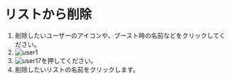 # リストから削除

1. 削除したいユーザーのアイコンや、ブースト時の名前などをクリックしてください。
1. ![user1](https://dl.thedesk.top/media/user1.PNG)
1. ![user17](https://dl.thedesk.top/media/user17.PNG)を押してください。  
1. 削除したいリストの名前をクリックします。
